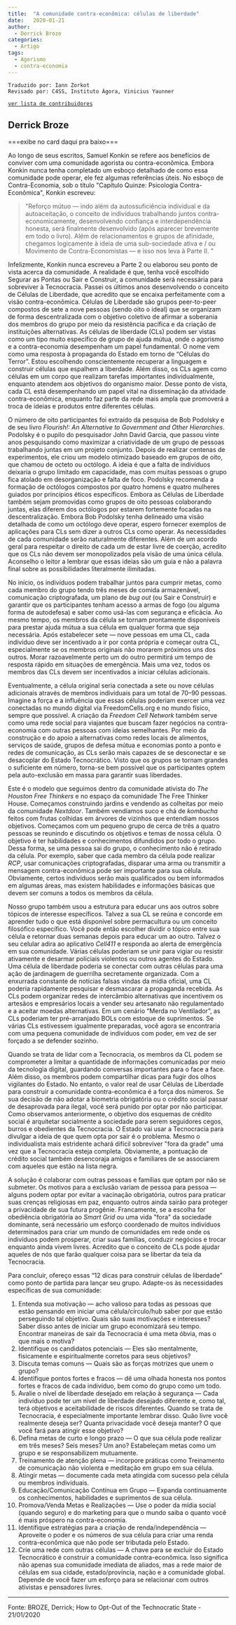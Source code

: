 ```yaml
---
title:  "A comunidade contra-econômica: células de liberdade"
date:   2020-01-21
author:
  - Derrick Broze
categories:
  - Artigo
tags:
  - Agorismo
  - contra-economia
---
```

```
Traduzido por: Iann Zorkot
Revisado por: C4SS, Instituto Ágora, Vinicius Yaunner
```
[```ver lista de contribuidores```](/about/#contribuidores)

## Derrick Broze

===exibe no card daqui pra baixo===

Ao longo de seus escritos, Samuel Konkin se refere aos benefícios de conviver com uma comunidade agorista ou contra-econômica. Embora Konkin nunca tenha completado um esboço detalhado de como essa comunidade pode operar, ele fez algumas referências úteis. No esboço de Contra-Economia, sob o título "Capítulo Quinze: Psicologia Contra-Econômica", Konkin escreveu:

>"Reforço mútuo — indo além da autossuficiência individual e da autoaceitação, o conceito de indivíduos trabalhando juntos contra-economicamente, desenvolvendo confiança e interdependência honesta, será finalmente desenvolvido (após aparecer brevemente em todo o livro). Além de relacionamentos e grupos de afinidade, chegamos logicamente à ideia de uma sub-sociedade ativa e / ou Movimento de Contra-Economistas — e isso nos leva à Parte II. "

Infelizmente, Konkin nunca escreveu a Parte 2 ou elaborou seu ponto de vista acerca da comunidade. A realidade é que, tenha você escolhido Segurar as Pontas ou Sair e Construir, a comunidade será necessária para sobreviver à Tecnocracia. Passei os últimos anos desenvolvendo o conceito de Células de Liberdade, que acredito que se encaixa perfeitamente com a visão contra-econômica. Células de Liberdade são grupos peer-to-peer compostos de sete a nove pessoas (sendo oito o ideal) que se organizam de forma descentralizada com o objetivo coletivo de afirmar a soberania dos membros do grupo por meio da resistência pacífica e da criação de instituições alternativas. As células de liberdade (CLs) podem ser vistas como um tipo muito específico de grupo de ajuda mútua, onde o agorismo e a contra-economia desempenham um papel fundamental. O nome vem como uma resposta à propaganda do Estado em torno de “Células do Terror”. Estou escolhendo conscientemente recuperar a linguagem e construir células que espalhem a liberdade. Além disso, os CLs agem como células em um corpo que realizam tarefas importantes individualmente, enquanto atendem aos objetivos do organismo maior. Desse ponto de vista, cada CL está desempenhando um papel vital na disseminação da atividade contra-econômica, enquanto faz parte da rede mais ampla que promoverá a troca de ideias e produtos entre diferentes células.

O número de oito participantes foi extraído da pesquisa de Bob Podolsky e de seu livro *Flourish!: An Alternative to Government and Other Hierarchies*. Podolsky é o pupilo do pesquisador John David Garcia, que passou vinte anos pesquisando como maximizar a criatividade de um grupo de pessoas trabalhando juntas em um projeto conjunto. Depois de realizar centenas de experimentos, ele criou um modelo otimizado baseado em grupos de oito, que chamou de octeto ou octólogo. A ideia é que a falta de indivíduos deixaria o grupo limitado em capacidade, mas com muitas pessoas o grupo fica atolado em desorganização e falta de foco. Podolsky recomenda a formação de octólogos compostos por quatro homens e quatro mulheres guiados por princípios éticos específicos. Embora as Células de Liberdade também sejam promovidas como grupos de oito pessoas colaborando juntas, elas diferem dos octólogos por estarem fortemente focadas na descentralização. Embora Bob Podolsky tenha delineado uma visão detalhada de como um octólogo deve operar, espero fornecer exemplos de aplicações para CLs sem dizer a outros CLs como operar. As necessidades de cada comunidade serão naturalmente diferentes. Além de um acordo geral para respeitar o direito de cada um de estar livre de coerção, acredito que os CLs não devem ser monopolizados pela visão de uma única célula. Aconselho o leitor a lembrar que essas ideias são um guia e não a palavra final sobre as possibilidades literalmente ilimitadas.

No início, os indivíduos podem trabalhar juntos para cumprir metas, como cada membro do grupo tendo três meses de comida armazenável, comunicação criptografada, um plano de *bug out* (ou Sair e Construir) e garantir que os participantes tenham acesso a armas de fogo (ou alguma forma de autodefesa) e saber como usá-las com segurança e eficácia. Ao mesmo tempo, os membros da célula se tornam prontamente disponíveis para prestar ajuda mútua a sua célula em qualquer forma que seja necessária. Após estabelecer sete — nove pessoas em uma CL, cada indivíduo deve ser incentivado a ir por conta própria e começar outra CL, especialmente se os membros originais não morarem próximos uns dos outros. Morar razoavelmente perto um do outro permitirá um tempo de resposta rápido em situações de emergência. Mais uma vez, todos os membros das CLs devem ser incentivados a iniciar células adicionais.

Eventualmente, a célula original seria conectada a sete ou nove células adicionais através de membros individuais para um total de 70–90 pessoas. Imagine a força e a influência que essas células poderiam exercer uma vez conectadas no mundo digital via FreedomCells.org e no mundo físico, sempre que possível. A criação da *Freedom Cell Network* também serve como uma rede social para viajantes que buscam fazer negócios na contra-economia com outras pessoas com ideias semelhantes. Por meio da construção e do apoio a alternativas como redes locais de alimentos, serviços de saúde, grupos de defesa mútua e economias ponto a ponto e redes de comunicação, as CLs serão mais capazes de se desconectar e se desacoplar do Estado Tecnocrático. Visto que os grupos se tornam grandes o suficiente em número, torna-se bem possível que os participantes optem pela auto-exclusão em massa para garantir suas liberdades.

Este é o modelo que seguimos dentro da comunidade ativista do *The Houston Free Thinkers* e no espaço da comunidade The Free Thinker House. Começamos construindo jardins e vendendo as colheitas por meio da comunidade *Nextdoor*. Também vendíamos suco e chá de *kombucha* feitos com frutas colhidas em árvores de vizinhos que entendiam nossos objetivos. Começamos com um pequeno grupo de cerca de três a quatro pessoas se reunindo e discutindo os objetivos e temas de nossa célula. O objetivo é ter habilidades e conhecimentos difundidos por todo o grupo. Dessa forma, se uma pessoa sai do grupo, o conhecimento não é retirado da célula. Por exemplo, saber que cada membro da célula pode realizar *RCP*, usar comunicações criptografadas, disparar uma arma ou transmitir a mensagem contra-econômica pode ser importante para sua célula. Obviamente, certos indivíduos serão mais qualificados ou bem informados em algumas áreas, mas existem habilidades e informações básicas que devem ser comuns a todos os membros da célula.

Nosso grupo também usou a estrutura para educar uns aos outros sobre tópicos de interesse específicos. Talvez a sua CL se reúna e concorde em aprender tudo o que está disponível sobre permacultura ou um conceito filosófico específico. Você pode então escolher dividir o tópico entre sua célula e retornar duas semanas depois para educar um ao outro. Talvez o seu celular adira ao aplicativo *Cell411* e responda ao alerta de emergência em sua comunidade. Várias células poderiam se unir para vigiar ou resistir ativamente e desarmar policiais violentos ou outros agentes do Estado. Uma célula de liberdade poderia se conectar com outras células para uma ação de jardinagem de guerrilha secretamente organizada. Com a enxurrada constante de notícias falsas vindas da mídia oficial, uma CL poderia rapidamente pesquisar e desmascarar a propaganda recebida. As CLs podem organizar redes de intercâmbio alternativas que incentivem os artesãos e empresários locais a vender seu artesanato não regulamentado e a aceitar moedas alternativas. Em um cenário “Merda no Ventilador”, as CLs poderiam ter pré-arranjado BOLs com estoque de suprimentos. Se várias CLs estivessem igualmente preparadas, você agora se encontraria com uma pequena comunidade de indivíduos com poder, em vez de ser forçado a se defender sozinho.

Quando se trata de lidar com a Tecnocracia, os membros da CL podem se comprometer a limitar a quantidade de informações comunicadas por meio da tecnologia digital, guardando conversas importantes para o face a face. Além disso, os membros podem compartilhar dicas para fugir dos olhos vigilantes do Estado. No entanto, o valor real de usar Células de Liberdade para construir a comunidade contra-econômica é a força dos números. Se sua decisão de não adotar a biometria obrigatória ou o crédito social passar de desaprovada para ilegal, você será punido por optar por não participar. Como observamos anteriormente, o objetivo dos esquemas de crédito social é arquitetar socialmente a sociedade para serem seguidores cegos, burros e obedientes da Tecnocracia. O Estado vai usar a Tecnocracia para divulgar a ideia de que quem opta por sair é o problema. Mesmo o individualista mais estridente achará difícil sobreviver "fora da grade" uma vez que a Tecnocracia esteja completa. Obviamente, a pontuação de crédito social também desencoraja amigos e familiares de se associarem com aqueles que estão na lista negra.

A solução é colaborar com outras pessoas e famílias que optam por não se submeter. Os motivos para a exclusão variam de pessoa para pessoa — alguns podem optar por evitar a vacinação obrigatória, outros para praticar suas crenças religiosas em paz, enquanto outros ainda sairão para proteger a privacidade de sua futura progênie. Francamente, se a escolha for obediência obrigatória ao *Smart Grid* ou uma vida "fora" da sociedade dominante, será necessário um esforço coordenado de muitos indivíduos determinados para criar um mundo de comunidades em rede onde os indivíduos podem prosperar, criar suas famílias, conduzir negócios e trocar enquanto ainda vivem livres. Acredito que o conceito de CLs pode ajudar aqueles de nós que farão qualquer coisa para se libertar da teia da Tecnocracia.

Para concluir, ofereço essas “12 dicas para construir células de liberdade” como ponto de partida para lançar seu grupo. Adapte-os às necessidades específicas de sua comunidade:

1. Entenda sua motivação — acho valioso para todas as pessoas que estão pensando em iniciar uma célula/círculo/hub saber por que estão perseguindo tal objetivo. Quais são suas motivações e interesses? Saber disso antes de iniciar um grupo economizará seu tempo. Encontrar maneiras de sair da Tecnocracia é uma meta óbvia, mas o que mais o motiva?
2. Identifique os candidatos potenciais — Eles são mentalmente, fisicamente e espiritualmente corretos para seus objetivos?
3. Discuta temas comuns — Quais são as forças motrizes que unem o grupo?
4. Identifique pontos fortes e fracos — dê uma olhada honesta nos pontos fortes e fracos de cada indivíduo, bem como do grupo como um todo.
5. Avalie o nível de liberdade desejado em relação à segurança — Cada indivíduo pode ter um nível de liberdade desejado diferente e, como tal, terá objetivos e aceitabilidade de riscos diferentes. Quando se trata de Tecnocracia, é especialmente importante lembrar disso. Quão livre você realmente deseja ser? Quanta privacidade você deseja manter? O que você fará para atingir esse objetivo?
6. Defina metas de curto e longo prazo — O que sua célula pode realizar em três meses? Seis meses? Um ano? Estabeleçam metas como um grupo e se responsabilizem mutuamente.
7. Treinamento de atenção plena — incorpore práticas como Treinamento de comunicação não violenta e meditação em grupo em sua célula.
8. Atingir metas — documente cada meta atingida com sucesso pela célula ou membros individuais.
9. Educação/Comunicação Contínua em Grupo — Expanda continuamente os conhecimentos, habilidades e suprimentos de sua célula.
10. Promova/Venda Metas e Realizações — Use o poder da mídia social (quando seguro) e do marketing para que o mundo saiba o quanto você é mais próspero na contra-economia.
11. Identifique estratégias para a criação de renda/independência — Aproveite o poder e os números de sua célula para criar uma renda contra-econômica que não pode ser tributada pelo Estado.
12. Crie uma rede com outras células — A chave para se excluir do Estado Tecnocrático é construir a comunidade contra-econômica. Isso significa não apenas sua comunidade imediata de aliados, mas a rede maior de células em sua cidade, estado/província, nação e a comunidade global. Depende de você fazer um esforço para se relacionar com outros ativistas e pensadores livres.

---
Fonte: BROZE, Derrick; How to Opt-Out of the Technocratic State - 21/01/2020